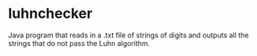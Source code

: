 luhnchecker
===========

Java program that reads in a .txt file of strings of digits and outputs all the strings that do not pass the Luhn algorithm.
